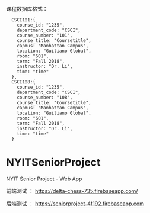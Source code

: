 课程数据库格式：

      CSCI101:{
        course_id: "1235",
        department_code: "CSCI",
        course_number: "101",
        course_title: "Coursetitle",
        capmus: "Manhattan Campus",
        location: "Guiliano Global",
        room: "601",
        term: "Fall 2018",
        instructor: "Dr. Li",
        time: "time"
      },
      CSCI108:{
        course_id: "1235",
        department_code: "CSCI",
        course_number: "108",
        course_title: "Coursetitle",
        capmus: "Manhattan Campus",
        location: "Guiliano Global",
        room: "601",
        term: "Fall 2018",
        instructor: "Dr. Li",
        time: "time"
      }

# NYITSeniorProject
NYIT Senior Project - Web App

前端测试 ： https://delta-chess-735.firebaseapp.com/

后端测试 ： https://seniorproject-4f192.firebaseapp.com
